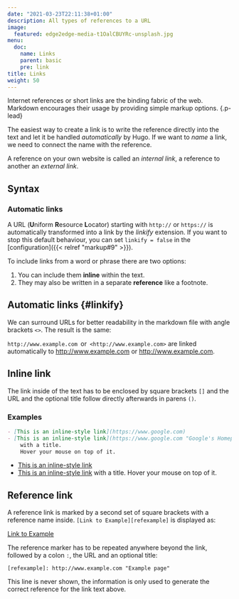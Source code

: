 ```yaml
---
date: "2021-03-23T22:11:38+01:00"
description: All types of references to a URL
image:
  featured: edge2edge-media-t1OalCBUYRc-unsplash.jpg
menu:
  doc:
    name: Links
    parent: basic
    pre: link
title: Links
weight: 50
---
```


Internet references or short links are the binding fabric of the web. Markdown encourages their usage by providing simple markup options.
{.p-lead} <!--more-->

The easiest way to create a link is to write the reference directly into the text and let it be handled *automatically* by Hugo. If we want to *name* a link, we need to connect the name with the reference.

A reference on your own website is called an *internal link*, a reference to another an *external link*.

## Syntax

### Automatic links

A URL (**U**niform **R**esource **L**ocator) starting with `http://` or `https://` is automatically transformed into a link by the *linkify* extension. If you want to stop this default behaviour, you can set `linkify = false` in the [configuration]({{< relref "markup#9" >}}).  



To include links from a word or phrase there are two options:

1. You can include them **inline** within the text.
2. They may also be written in a separate **reference** like a footnote.

## Automatic links {#linkify}

We can surround URLs for better readability in the markdown file
with angle brackets `<>`. The result is the same:

`http://www.example.com`&ensp;or&ensp;`<http://www.example.com>`
are linked automatically to
http://www.example.com or <http://www.example.com>.


## Inline link

The link inside of the text has to be enclosed by square brackets `[]` and the
URL and the optional title follow directly afterwards in parens `()`.

### Examples

```md
- [This is an inline-style link](https://www.google.com)
- [This is an inline-style link](https://www.google.com "Google's Homepage")
	with a title.
	Hover your mouse on top of it.
```

- [This is an inline-style link](https://www.google.com)
- [This is an inline-style link](https://www.google.com "Google's Homepage") with a title.
Hover your mouse on top of it.

## Reference link

A reference link is marked by a second set of square brackets with a reference name inside. `[Link to Example][refexample]` is displayed as:

[Link to Example][refexample]

The reference marker has to be repeated anywhere beyond the link, followed by a colon `:`, the URL and an optional title:

`[refexample]: http://www.example.com "Example page"`

This line is never shown, the information is only used to generate the correct reference for the link text above.

[refexample]: http://www.example.com "Universal example page"
